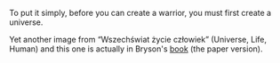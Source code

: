 To put it simply, before you can create a warrior, you must first create a
universe.

Yet another image from “Wszechświat życie człowiek” (Universe, Life, Human)
and this one is actually in Bryson's [book][1] (the paper version).

[1]: https://en.wikipedia.org/wiki/A_Short_History_of_Nearly_Everything